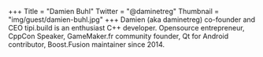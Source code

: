 +++
Title = "Damien Buhl"
Twitter = "@daminetreg"
Thumbnail = "img/guest/damien-buhl.jpg"
+++
Damien (aka daminetreg) co-founder and CEO tipi.build is an enthusiast C++ developer. Opensource entrepreneur, CppCon Speaker, GameMaker.fr community founder, Qt for Android contributor, Boost.Fusion maintainer since 2014.